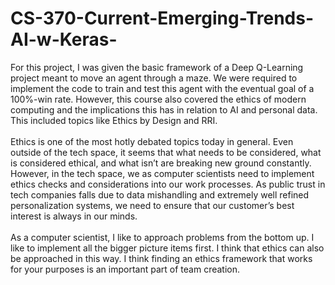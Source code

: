 # CS-370-Current-Emerging-Trends-AI-w-Keras-
For this project, I was given the basic framework of a Deep Q-Learning  project meant to move an agent through a maze. We were required to implement the code to train and test this agent with the eventual goal of a 100%-win rate. However, this course also covered the ethics of modern computing and the implications this has in relation to AI and personal data. This included topics like Ethics by Design and RRI.
</br></br>
Ethics is one of the most hotly debated topics today in general. Even outside of the tech space, it seems that what needs to be considered, what is considered ethical, and what isn’t are breaking new ground constantly. However, in the tech space, we as computer scientists need to implement ethics checks and considerations into our work processes. As public trust in tech companies falls due to data mishandling and extremely well refined personalization systems, we need to ensure that our customer’s best interest is always in our minds. 
</br></br>
As a computer scientist, I like to approach problems from the bottom up. I like to implement all the bigger picture items first. I think that ethics can also be approached in this way. I think finding an ethics framework that works for your purposes is an important part of team creation. 
